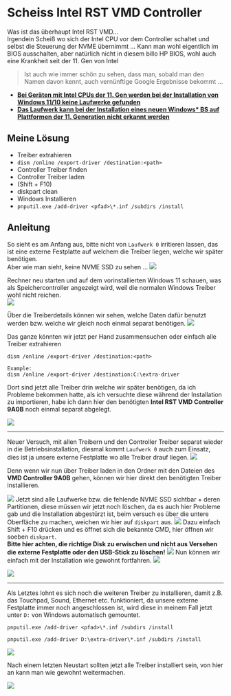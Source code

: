 # Scheiss Intel RST VMD Controller

Was ist das überhaupt Intel RST VMD...  
Irgendein Scheiß wo sich der Intel CPU vor dem Controller schaltet und selbst die Steuerung der NVME übernimmt ...
Kann man wohl eigentlich im BIOS ausschalten, aber natürlich nicht in diesem billo HP BIOS, wohl auch eine Krankheit seit der 11. Gen von Intel

>Ist auch wie immer schön zu sehen, dass man, sobald man den Namen davon kennt, auch vernünftige Google Ergebnisse bekommt ...

- **[Bei Geräten mit Intel CPUs der 11. Gen werden bei der Installation von Windows 11/10 keine Laufwerke gefunden](https://www.asus.com/de/support/FAQ/1044458/)**
- **[Das Laufwerk kann bei der Installation eines neuen Windows* BS auf Plattformen der 11. Generation nicht erkannt werden](https://www.intel.de/content/www/de/de/support/articles/000058724/memory-and-storage/intel-optane-memory.html)**

## Meine Lösung
- Treiber extrahieren
- ``dism /online /export-driver /destination:<path>``
- Controller Treiber finden
- Controller Treiber laden
- (Shift + F10)
- diskpart clean
- Windows Installieren
- ``pnputil.exe /add-driver <pfad>\*.inf /subdirs /install``


## Anleitung
So sieht es am Anfang aus, bitte nicht von ``Laufwerk 0`` irritieren lassen, das ist eine externe Festplatte auf welchem die Treiber liegen, welche wir später benötigen.  
Aber wie man sieht, keine NVME SSD zu sehen ...
![](attachments/intel_vmd_001.png)

Rechner neu starten und auf dem vorinstallierten Windows 11 schauen, was als Speichercontroller angezeigt wird, weil die normalen Windows Treiber wohl nicht reichen.  
![](attachments/intel_vmd_002.png)

Über die Treiberdetails können wir sehen, welche Daten dafür benutzt werden bzw. welche wir gleich noch einmal separat benötigen.
![](attachments/intel_vmd_003.png)

Das ganze könnten wir jetzt per Hand zusammensuchen oder einfach alle Treiber extrahieren
````batch
dism /online /export-driver /destination:<path>

Example:
dism /online /export-driver /destination:C:\extra-driver

````
Dort sind jetzt alle Treiber drin welche wir später benötigen, da ich Probleme bekommen hatte, als ich versuchte diese während der Installation zu importieren, habe ich dann hier den benötigten **Intel RST VMD Controller 9A0B** noch einmal separat abgelegt.

![](attachments/intel_vmd_003_5.png)

---
Neuer Versuch, mit allen Treibern und den Controller Treiber separat wieder in die Betriebsinstallation, diesmal kommt ``Laufwerk 0`` auch zum Einsatz, dies ist ja unsere externe Festplatte wo alle Treiber drauf liegen.
![](attachments/intel_vmd_004.png)

Denn wenn wir nun über Treiber laden in den Ordner mit den Dateien des **VMD Controller 9A0B** gehen, können wir hier direkt den benötigten Treiber installieren.

![](attachments/intel_vmd_005.png)
Jetzt sind alle Laufwerke bzw. die fehlende NVME SSD sichtbar + deren Partitionen, diese müssen wir jetzt noch löschen, da es auch hier Probleme gab und die Installation abgestürzt ist, beim versuch es über die untere Oberfläche zu machen, weichen wir hier auf ``diskpart`` aus.
![](attachments/intel_vmd_006.png)
Dazu einfach Shift + F10 drücken und es öffnet sich die bekannte CMD, hier öffnen wir soeben ``diskpart``.  
**Bitte hier achten, die richtige Disk zu erwischen und nicht aus Versehen die externe Festplatte oder den USB-Stick zu löschen!**
![](attachments/intel_vmd_007.png)
Nun können wir einfach mit der Installation wie gewohnt fortfahren.
![](attachments/intel_vmd_008.png)

![](attachments/intel_vmd_009.png)

---

  Als Letztes lohnt es sich noch die weiteren Treiber zu installieren, damit z.B. das Touchpad, Sound, Ethernet etc. funktioniert, da unsere externe Festplatte immer noch angeschlossen ist, wird diese in meinem Fall jetzt unter ``D:`` von Windows automatisch gemountet.

````batch
pnputil.exe /add-driver <pfad>\*.inf /subdirs /install

pnputil.exe /add-driver D:\extra-driver\*.inf /subdirs /install
````

![](attachments/intel_vmd_010.png)

Nach einem letzten Neustart sollten jetzt alle Treiber installiert sein, von hier an kann man wie gewohnt weitermachen.

![](attachments/intel_vmd_011.png)
